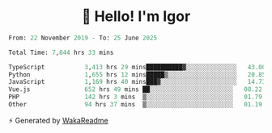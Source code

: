 <h1 align="center">👋 Hello! I'm Igor</h1>

<!--START_SECTION:waka-->

```python
From: 22 November 2019 - To: 25 June 2025

Total Time: 7,844 hrs 33 mins

TypeScript           3,413 hrs 29 mins██████████▓░░░░░░░░░░░░░░   43.00 %
Python               1,655 hrs 12 mins█████▒░░░░░░░░░░░░░░░░░░░   20.85 %
JavaScript           1,169 hrs 40 mins███▓░░░░░░░░░░░░░░░░░░░░░   14.73 %
Vue.js               652 hrs 49 mins ██░░░░░░░░░░░░░░░░░░░░░░░   08.22 %
PHP                  142 hrs 3 mins  ▒░░░░░░░░░░░░░░░░░░░░░░░░   01.79 %
Other                94 hrs 37 mins  ▒░░░░░░░░░░░░░░░░░░░░░░░░   01.19 %
```

<!--END_SECTION:waka-->

⚡ Generated by [WakaReadme](https://github.com/athul/waka-readme)
